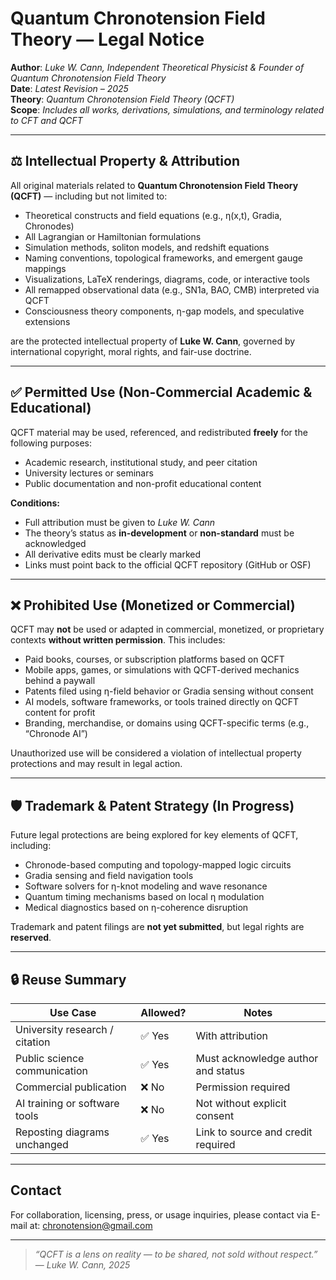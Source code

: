 # Quantum Chronotension Field Theory — Legal Notice

**Author**: *Luke W. Cann, Independent Theoretical Physicist & Founder of Quantum Chronotension Field Theory*  
**Date**: *Latest Revision – 2025*  
**Theory**: *Quantum Chronotension Field Theory (QCFT)*  
**Scope**: *Includes all works, derivations, simulations, and terminology related to CFT and QCFT*

---

## ⚖️ Intellectual Property & Attribution

All original materials related to **Quantum Chronotension Field Theory (QCFT)** — including but not limited to:

- Theoretical constructs and field equations (e.g., η(x,t), Gradia, Chronodes)
- All Lagrangian or Hamiltonian formulations
- Simulation methods, soliton models, and redshift equations
- Naming conventions, topological frameworks, and emergent gauge mappings
- Visualizations, LaTeX renderings, diagrams, code, or interactive tools
- All remapped observational data (e.g., SN1a, BAO, CMB) interpreted via QCFT
- Consciousness theory components, η-gap models, and speculative extensions

are the protected intellectual property of **Luke W. Cann**, governed by international copyright,
moral rights, and fair-use doctrine.

---

## ✅ Permitted Use (Non-Commercial Academic & Educational)

QCFT material may be used, referenced, and redistributed **freely** for the following purposes:

- Academic research, institutional study, and peer citation
- University lectures or seminars
- Public documentation and non-profit educational content

**Conditions:**
- Full attribution must be given to *Luke W. Cann*
- The theory’s status as **in-development** or **non-standard** must be acknowledged
- All derivative edits must be clearly marked
- Links must point back to the official QCFT repository (GitHub or OSF)

---

## ❌ Prohibited Use (Monetized or Commercial)

QCFT may **not** be used or adapted in commercial, monetized, or proprietary contexts **without written permission**. This includes:

- Paid books, courses, or subscription platforms based on QCFT
- Mobile apps, games, or simulations with QCFT-derived mechanics behind a paywall
- Patents filed using η-field behavior or Gradia sensing without consent
- AI models, software frameworks, or tools trained directly on QCFT content for profit
- Branding, merchandise, or domains using QCFT-specific terms (e.g., “Chronode AI”)

Unauthorized use will be considered a violation of intellectual property protections and may result in legal action.

---

## 🛡️ Trademark & Patent Strategy (In Progress)

Future legal protections are being explored for key elements of QCFT, including:

- Chronode-based computing and topology-mapped logic circuits
- Gradia sensing and field navigation tools
- Software solvers for η-knot modeling and wave resonance
- Quantum timing mechanisms based on local η modulation
- Medical diagnostics based on η-coherence disruption

Trademark and patent filings are **not yet submitted**, but legal rights are **reserved**.

---

## 🔒 Reuse Summary

| Use Case                        | Allowed? | Notes                                      |
|---------------------------------|----------|--------------------------------------------|
| University research / citation  | ✅ Yes    | With attribution                           |
| Public science communication    | ✅ Yes    | Must acknowledge author and status         |
| Commercial publication          | ❌ No     | Permission required                        |
| AI training or software tools   | ❌ No     | Not without explicit consent               |
| Reposting diagrams unchanged    | ✅ Yes    | Link to source and credit required         |

---

## Contact

For collaboration, licensing, press, or usage inquiries, please contact via E-mail at: chronotension@gmail.com

---

> *“QCFT is a lens on reality — to be shared, not sold without respect.”*  
> — *Luke W. Cann, 2025*